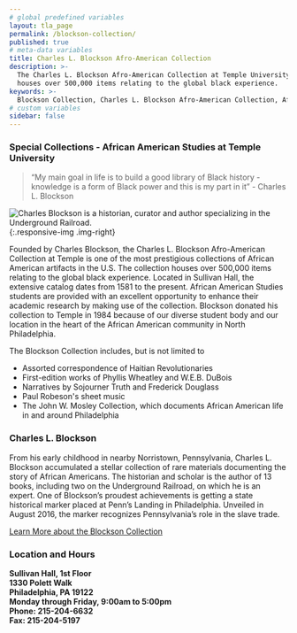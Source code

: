 ```yaml
---
# global predefined variables
layout: tla_page
permalink: /blockson-collection/
published: true
# meta-data variables
title: Charles L. Blockson Afro-American Collection
description: >-
  The Charles L. Blockson Afro-American Collection at Temple University’s library
  houses over 500,000 items relating to the global black experience. 
keywords: >-
  Blockson Collection, Charles L. Blockson Afro-American Collection, African American Studies, Temple University library
# custom variables
sidebar: false
---
```


### Special Collections - African American Studies at Temple University
> “My main goal in life is to build a good library of Black history - knowledge is a form of Black power and this is my part in it” - Charles L. Blockson

![Charles Blockson is a historian, curator and author specializing in the Underground Railroad.]({{site.baseurl}}/media/charles-blockson.jpg){:.responsive-img .img-right}

Founded by Charles Blockson, the Charles L. Blockson Afro-American Collection at Temple is one of the most prestigious collections of African American artifacts in the U.S. The collection houses over 500,000 items relating to the global black experience. Located in Sullivan Hall, the extensive catalog dates from 1581 to the present. African American Studies students are provided with an excellent opportunity to enhance their academic research by making use of the collection. Blockson donated his collection to Temple in 1984 because of our diverse student body and our location in the heart of the African American community in North Philadelphia.

The Blockson Collection includes, but is not limited to

- Assorted correspondence of Haitian Revolutionaries
- First-edition works of Phyllis Wheatley and W.E.B. DuBois
- Narratives by Sojourner Truth and Frederick Douglass
- Paul Robeson's sheet music
- The John W. Mosley Collection, which documents African American life in and around Philadelphia

### Charles L. Blockson
From his early childhood in nearby Norristown, Pennsylvania, Charles L. Blockson accumulated a stellar collection of rare materials documenting the story of African Americans. The historian and scholar is the author of 13 books, including two on the Underground Railroad, on which he is an expert. One of Blockson’s proudest achievements is getting a state historical marker placed at Penn’s Landing in Philadelphia. Unveiled in August 2016, the marker recognizes Pennsylvania’s role in the slave trade.

[Learn More about the Blockson Collection](http://library.temple.edu/collections/blockson/)

### Location and Hours

**Sullivan Hall, 1st Floor <br>
1330 Polett Walk <br>
Philadelphia, PA 19122 <br>
Monday through Friday, 9:00am to 5:00pm <br>
Phone: 215-204-6632 <br>
Fax: 215-204-5197** <br>
